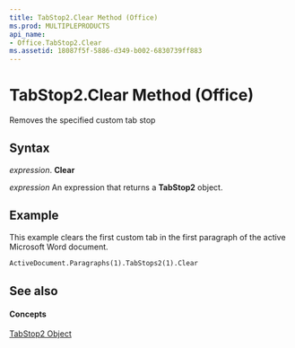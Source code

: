 ```yaml
---
title: TabStop2.Clear Method (Office)
ms.prod: MULTIPLEPRODUCTS
api_name:
- Office.TabStop2.Clear
ms.assetid: 18087f5f-5886-d349-b002-6830739ff883
---
```



# TabStop2.Clear Method (Office)

Removes the specified custom tab stop


## Syntax

 _expression_. **Clear**

 _expression_ An expression that returns a **TabStop2** object.


## Example

This example clears the first custom tab in the first paragraph of the active Microsoft Word document.


```vb
ActiveDocument.Paragraphs(1).TabStops2(1).Clear 

```


## See also


#### Concepts


[TabStop2 Object](tabstop2-object-office.md)

